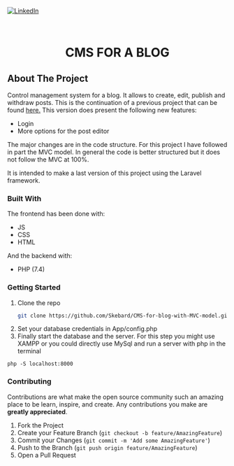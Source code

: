 [![LinkedIn][linkedin-shield]][linkedin-url]



<!-- PROJECT LOGO -->
<br />
<p align="center">


  <h1 align="center">CMS FOR A BLOG </h1>
</p>






<!-- ABOUT THE PROJECT -->
## About The Project
Control management system for a blog. It allows to create, edit, publish and withdraw posts. This is the continuation of a previous project that can be found
    <a href="https://github.com/Skebard/simple-CMS-for-blog">here.</a>
This version does present the following new features:
- Login
- More options for the post editor

The major changes are in the code structure. For this project I have followed in part the MVC model. In general the code is better structured but it does not follow the MVC at 100%.

It is intended to make a last version of this project using the Laravel framework.




### Built With

The frontend has been done with:
- JS
- CSS
- HTML

And the backend with:
- PHP (7.4)




<!-- GETTING STARTED -->
###  Getting Started


1. Clone the repo
   ```sh
   git clone https://github.com/Skebard/CMS-for-blog-with-MVC-model.git
   ```
2. Set your database credentials in App/config.php
3. Finally start the database and the server. For this step you might use XAMPP or you could directly use MySql and run a server with php in the terminal
```
php -S localhost:8000
```


<!-- CONTRIBUTING -->
### Contributing

Contributions are what make the open source community such an amazing place to be learn, inspire, and create. Any contributions you make are **greatly appreciated**.

1. Fork the Project
2. Create your Feature Branch (`git checkout -b feature/AmazingFeature`)
3. Commit your Changes (`git commit -m 'Add some AmazingFeature'`)
4. Push to the Branch (`git push origin feature/AmazingFeature`)
5. Open a Pull Request










[linkedin-shield]: https://img.shields.io/badge/-LinkedIn-black.svg?style=for-the-badge&logo=linkedin&colorB=555
[linkedin-url]: http://www.linkedin.com/in/tjorda